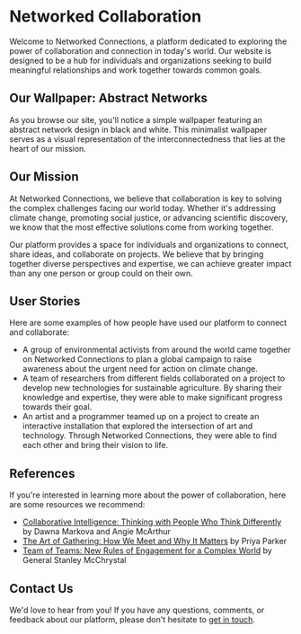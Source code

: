 <!--font:Poppins-->

# Networked Collaboration

Welcome to Networked Connections, a platform dedicated to exploring the power of collaboration and connection in today's world. Our website is designed to be a hub for individuals and organizations seeking to build meaningful relationships and work together towards common goals.

## Our Wallpaper: Abstract Networks

As you browse our site, you'll notice a simple wallpaper featuring an abstract network design in black and white. This minimalist wallpaper serves as a visual representation of the interconnectedness that lies at the heart of our mission.

## Our Mission

At Networked Connections, we believe that collaboration is key to solving the complex challenges facing our world today. Whether it's addressing climate change, promoting social justice, or advancing scientific discovery, we know that the most effective solutions come from working together.

Our platform provides a space for individuals and organizations to connect, share ideas, and collaborate on projects. We believe that by bringing together diverse perspectives and expertise, we can achieve greater impact than any one person or group could on their own.

## User Stories

Here are some examples of how people have used our platform to connect and collaborate:

- A group of environmental activists from around the world came together on Networked Connections to plan a global campaign to raise awareness about the urgent need for action on climate change.
- A team of researchers from different fields collaborated on a project to develop new technologies for sustainable agriculture. By sharing their knowledge and expertise, they were able to make significant progress towards their goal.
- An artist and a programmer teamed up on a project to create an interactive installation that explored the intersection of art and technology. Through Networked Connections, they were able to find each other and bring their vision to life.

## References

If you're interested in learning more about the power of collaboration, here are some resources we recommend:

- [Collaborative Intelligence: Thinking with People Who Think Differently](#) by Dawna Markova and Angie McArthur
- [The Art of Gathering: How We Meet and Why It Matters](#) by Priya Parker
- [Team of Teams: New Rules of Engagement for a Complex World](#) by General Stanley McChrystal

## Contact Us

We'd love to hear from you! If you have any questions, comments, or feedback about our platform, please don't hesitate to [get in touch](#contact).

<!--

Write me content for website with wallpaper which alt text is:

"A wallpaper with a simple illustration of an abstract network, in a minimal color palette of black and white."

The name/title of the page should not be 1:1 copy of the alt text but rather a real content of the website which is using this wallpaper.

- Use markdown format 
- Start with heading
- Heading should be short and concise
- The content should look like a real website 
- The website should not be about the wallpaper, wallpaper is just a related background
- Heading should be contain work "wallpaper" or "background"
- Include real sections like references, contact, user stories, etc. use things relevant to the page purpose.
- Feel free to use structure like headings, bullets, numbering, blockquotes, paragraphs, horizontal lines, etc.
- You can use formatting like bold or _italic_
- You can include UTF-8 emojis
- Links should be only #hash anchors (and you can refer to the document itself)
- Do not include images


---


# Networked Connections: Exploring the Power of Collaboration

Welcome to Networked Connections, a platform dedicated to exploring the power of collaboration and connection in today's world. Our website is designed to be a hub for individuals and organizations seeking to build meaningful relationships and work together towards common goals.

## Our Wallpaper: Abstract Networks

As you browse our site, you'll notice a simple wallpaper featuring an abstract network design in black and white. This minimalist wallpaper serves as a visual representation of the interconnectedness that lies at the heart of our mission.

## Our Mission

At Networked Connections, we believe that collaboration is key to solving the complex challenges facing our world today. Whether it's addressing climate change, promoting social justice, or advancing scientific discovery, we know that the most effective solutions come from working together.

Our platform provides a space for individuals and organizations to connect, share ideas, and collaborate on projects. We believe that by bringing together diverse perspectives and expertise, we can achieve greater impact than any one person or group could on their own.

## User Stories

Here are some examples of how people have used our platform to connect and collaborate:

- A group of environmental activists from around the world came together on Networked Connections to plan a global campaign to raise awareness about the urgent need for action on climate change.
- A team of researchers from different fields collaborated on a project to develop new technologies for sustainable agriculture. By sharing their knowledge and expertise, they were able to make significant progress towards their goal.
- An artist and a programmer teamed up on a project to create an interactive installation that explored the intersection of art and technology. Through Networked Connections, they were able to find each other and bring their vision to life.

## References

If you're interested in learning more about the power of collaboration, here are some resources we recommend:

- [Collaborative Intelligence: Thinking with People Who Think Differently](#) by Dawna Markova and Angie McArthur
- [The Art of Gathering: How We Meet and Why It Matters](#) by Priya Parker
- [Team of Teams: New Rules of Engagement for a Complex World](#) by General Stanley McChrystal

## Contact Us

We'd love to hear from you! If you have any questions, comments, or feedback about our platform, please don't hesitate to [get in touch](#contact).

-->
